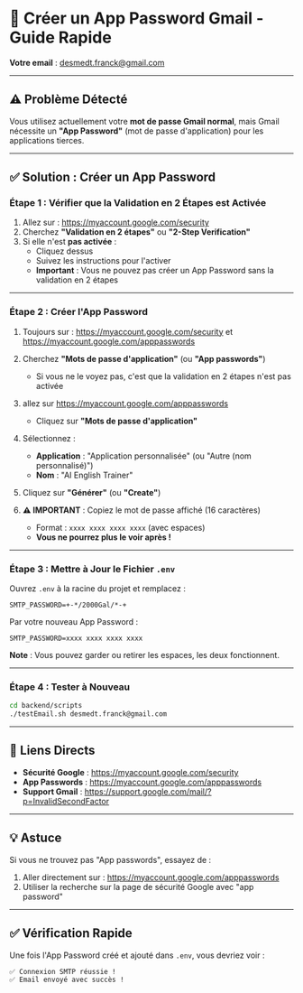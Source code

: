 # 🔐 Créer un App Password Gmail - Guide Rapide

**Votre email** : desmedt.franck@gmail.com

---

## ⚠️ Problème Détecté

Vous utilisez actuellement votre **mot de passe Gmail normal**, mais Gmail nécessite un **"App Password"** (mot de passe d'application) pour les applications tierces.

---

## ✅ Solution : Créer un App Password

### Étape 1 : Vérifier que la Validation en 2 Étapes est Activée

1. Allez sur : https://myaccount.google.com/security
2. Cherchez **"Validation en 2 étapes"** ou **"2-Step Verification"**
3. Si elle n'est **pas activée** :
   - Cliquez dessus
   - Suivez les instructions pour l'activer
   - **Important** : Vous ne pouvez pas créer un App Password sans la validation en 2 étapes

---

### Étape 2 : Créer l'App Password

1. Toujours sur : https://myaccount.google.com/security  et https://myaccount.google.com/apppasswords
2. Cherchez **"Mots de passe d'application"** (ou **"App passwords"**)
   - Si vous ne le voyez pas, c'est que la validation en 2 étapes n'est pas activée

3. allez sur https://myaccount.google.com/apppasswords
    - Cliquez sur **"Mots de passe d'application"**
4. Sélectionnez :
   - **Application** : "Application personnalisée" (ou "Autre (nom personnalisé)")
   - **Nom** : "AI English Trainer"
5. Cliquez sur **"Générer"** (ou **"Create"**)
6. **⚠️ IMPORTANT** : Copiez le mot de passe affiché (16 caractères)
   - Format : `xxxx xxxx xxxx xxxx` (avec espaces)
   - **Vous ne pourrez plus le voir après !**

---

### Étape 3 : Mettre à Jour le Fichier `.env`

Ouvrez `.env` à la racine du projet et remplacez :

```env
SMTP_PASSWORD=+-*/2000Gal/*-+
```

Par votre nouveau App Password :

```env
SMTP_PASSWORD=xxxx xxxx xxxx xxxx
```

**Note** : Vous pouvez garder ou retirer les espaces, les deux fonctionnent.

---

### Étape 4 : Tester à Nouveau

```bash
cd backend/scripts
./testEmail.sh desmedt.franck@gmail.com
```

---

## 🔗 Liens Directs

- **Sécurité Google** : https://myaccount.google.com/security
- **App Passwords** : https://myaccount.google.com/apppasswords
- **Support Gmail** : https://support.google.com/mail/?p=InvalidSecondFactor

---

## 💡 Astuce

Si vous ne trouvez pas "App passwords", essayez de :
1. Aller directement sur : https://myaccount.google.com/apppasswords
2. Utiliser la recherche sur la page de sécurité Google avec "app password"

---

## ✅ Vérification Rapide

Une fois l'App Password créé et ajouté dans `.env`, vous devriez voir :

```
✅ Connexion SMTP réussie !
✅ Email envoyé avec succès !
```

